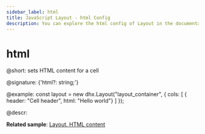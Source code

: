 ```yaml
---
sidebar_label: html
title: JavaScript Layout - html Config 
description: You can explore the html config of Layout in the documentation of the DHTMLX JavaScript UI library. Browse developer guides and API reference, try out code examples and live demos, and download a free 30-day evaluation version of DHTMLX Suite 7.
---
```


# html

@short: sets HTML content for a cell

@signature: {'html?: string;'}

@example:
const layout = new dhx.Layout("layout_container", {
    cols: [
        { header: "Cell header", html: "Hello world"}
    ]
});

@descr:

**Related sample**: [Layout. HTML content](https://snippet.dhtmlx.com/6x76kgyq)

[comment]: # (@related: layout/initialization.md#initialize-layout layout/cell_configuration.md#html-content)

